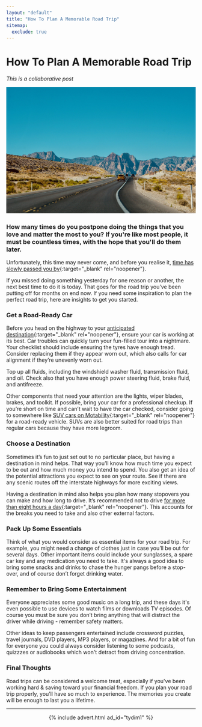```yaml
---
layout: "default"
title: "How To Plan A Memorable Road Trip"
sitemap:
  exclude: true
---
```

# How To Plan A Memorable Road Trip
*This is a collaborative post*

<center>
    <img src='/i/2020/2020posts/how-to-plan-a-memorable-road-trip.jpg' alt='Utah highway with mountains in distance'>
</center>

### How many times do you postpone doing the things that you love and matter the most to you? If you're like most people, it must be countless times, with the hope that you'll do them later. 

Unfortunately, this time may never come, and before you realise it, [time has slowly passed you by](https://inspiringlifedesign.com/posts/10-years-left-to-live.html){:target="_blank" rel="noopener"}.

If you missed doing something yesterday for one reason or another, the next best time to do it is today. That goes for the road trip you’ve been putting off for months on end now. If you need some inspiration to plan the perfect road trip, here are insights to get you started. 

### Get a Road-Ready Car
Before you head on the highway to your [anticipated destination](https://www.vroomvroomvroom.com/road-trips/10-best-scenic-drives-usa/){:target="_blank" rel="noopener"}, ensure your car is working at its best. Car troubles can quickly turn your fun-filled tour into a nightmare. Your checklist should include ensuring the tyres have enough tread. Consider replacing them if they appear worn out, which also calls for car alignment if they’re unevenly worn out.

Top up all fluids, including the windshield washer fluid, transmission fluid, and oil. Check also that you have enough power steering fluid, brake fluid, and antifreeze. 

Other components that need your attention are the lights, wiper blades, brakes, and toolkit. If possible, bring your car for a professional checkup. If you’re short on time and can’t wait to have the car checked, consider going to somewhere like [SUV cars on Motability](https://www.swanswaygarages.com/motability/offers/suv/){:target="_blank" rel="noopener"} for a road-ready vehicle. SUVs are also better suited for road trips than regular cars because they have more legroom.

### Choose a Destination
Sometimes it’s fun to just set out to no particular place, but having a destination in mind helps. That way you’ll know how much time you expect to be out and how much money you intend to spend. You also get an idea of the potential attractions you expect to see on your route. See if there are any scenic routes off the interstate highways for more exciting views.

Having a destination in mind also helps you plan how many stopovers you can make and how long to drive. It’s recommended not to drive [for more than eight hours a day](https://lazytrips.com/blog/how-far-is-it-safe-to-drive-in-one-day){:target="_blank" rel="noopener"}. This accounts for the breaks you need to take and also other external factors.  

### Pack Up Some Essentials
Think of what you would consider as essential items for your road trip. For example, you might need a change of clothes just in case you’ll be out for several days. Other important items could include your sunglasses, a spare car key and any medication you need to take. It's always a good idea to bring some snacks and drinks to chase the hunger pangs before a stop-over, and of course don’t forget drinking water.

### Remember to Bring Some Entertainment
Everyone appreciates some good music on a long trip, and these days it's even possible to use devices to watch films or downloads TV episodes. Of course you must be sure you don’t bring anything that will distract the driver while driving - remember safety matters.

Other ideas to keep passengers entertained include crossword puzzles, travel journals, DVD players, MP3 players, or magazines. And for a bit of fun for everyone you could always consider listening to some podcasts, quizzzes or audiobooks which won't detract from driving concentration.

### Final Thoughts
Road trips can be considered a welcome treat, especially if you've been working hard & saving toward your financial freedom. If you plan your road trip properly, you’ll have so much to experience. The memories you create will be enough to last you a lifetime.


***

<!-- START ADVERTISER: Turn Your Dreams Into Money -->
<center>
{% include advert.html ad_id="tydim1" %}
</center>
<!-- END ADVERTISER: Turn Your Dreams Into Money -->













